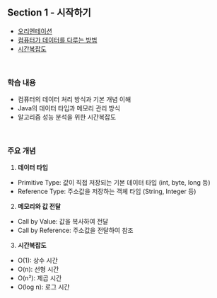 ## Section 1 - 시작하기
- [오리엔테이션](1-1_오리엔테이션.md)
- [컴퓨터가 데이터를 다루는 방법](1-2_컴퓨터가데이터다루는방법.md)
- [시간복잡도](1-3_시간복잡도.md)

<br>

### 학습 내용
- 컴퓨터의 데이터 처리 방식과 기본 개념 이해
- Java의 데이터 타입과 메모리 관리 방식
- 알고리즘 성능 분석을 위한 시간복잡도

<br>

### 주요 개념
1. **데이터 타입**
- Primitive Type: 값이 직접 저장되는 기본 데이터 타입 (int, byte, long 등)
- Reference Type: 주소값을 저장하는 객체 타입 (String, Integer 등)

2. **메모리와 값 전달**
- Call by Value: 값을 복사하여 전달
- Call by Reference: 주소값을 전달하여 참조

3. **시간복잡도**
- O(1): 상수 시간
- O(n): 선형 시간
- O(n²): 제곱 시간
- O(log n): 로그 시간
